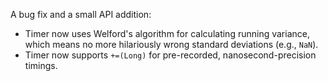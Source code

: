 A bug fix and a small API addition:

* Timer now uses Welford's algorithm for calculating running variance, which
  means no more hilariously wrong standard deviations (e.g., `NaN`).
* Timer now supports `+=(Long)` for pre-recorded, nanosecond-precision timings.